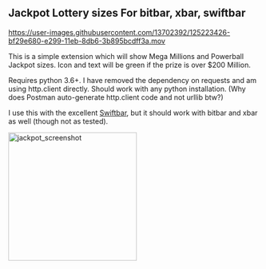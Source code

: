 
## Jackpot Lottery sizes For bitbar, xbar, swiftbar



https://user-images.githubusercontent.com/13702392/125223426-bf29e680-e299-11eb-8db6-3b895bcdff3a.mov

This is a simple extension which will show Mega Millions and Powerball Jackpot sizes. Icon and text will be green if the prize is over $200 Million.

Requires python 3.6+. I have removed the dependency on requests and am using http.client directly. Should work with any python installation. (Why does Postman auto-generate http.client code and not urllib btw?)

I use this with the excellent [Swiftbar](https://github.com/swiftbar/SwiftBar), but it should work with bitbar and xbar as well (though not as tested).

<img width="257" alt="jackpot_screenshot" src="https://user-images.githubusercontent.com/13702392/215283698-5f5f16aa-7ed2-4325-b006-879e4dbe9ae9.png">
